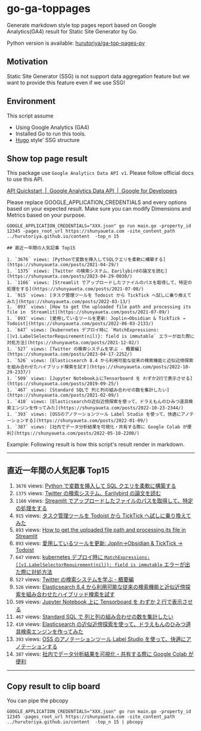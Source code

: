 # go-ga-toppages

Generate markdown style top pages report based on Google Analytics(GA4) result for Static Site Generator by Go.

Python version is available: [hurutoriya/ga-top-pages-py](https://github.com/hurutoriya/ga-top-pages-py)

## Motivation

Static Site Generator (SSG) is not support data aggregation feature but we want to provide this feature even if we use SSG!

## Environment

This script assume

- Using Google Analytics (GA4)
- Installed Go to run this tools.
- [Hugo](https://gohugo.io/) style' SSG structure

## Show top page result

This package use `Google Analytics Data API v1`.
Please follow official docs to use this API.

[API Quickstart  \|  Google Analytics Data API  \|  Google for Developers](https://developers.google.com/analytics/devguides/reporting/data/v1/quickstart-client-libraries#go)

Please replace GOOGLE_APPLICATION_CREDENTIALS and every options based on your expected result.
Make sure you can modify Dimensions and Metrics based on your purpose.

```shell
GOOGLE_APPLICATION_CREDENTIALS="XXX.json" go run main.go -property_id 12345 -pages_root_url https://shunyaueta.com -site_content_path ../hurutoriya.github.io/content  -top_n 15

## 直近一年間の人気記事 Top15

1. `3676` views: [Pythonで変数を挿入してSQLクエリを柔軟に構築する](https://shunyaueta.com/posts/2021-04-29/)
1. `1375` views: [Twitter の検索システム、Earilybirdの論文を読む](https://shunyaueta.com/posts/2023-04-29-0030/)
1. `1166` views: [Streamlit でアップロードしたファイルのパスを取得して、特定の処理をする](https://shunyaueta.com/posts/2021-07-08/)
1. `915` views: [タスク管理ツールを Todoist から TickTick へ試しに乗り換えてみた](https://shunyaueta.com/posts/2022-03-13/)
1. `893` views: [How to get the uploaded file path and processing its file in  Streamlit](https://shunyaueta.com/posts/2021-07-09/)
1. `893` views: [愛用しているツールを更新: Joplin→Obsidian & TickTick → Todoist](https://shunyaueta.com/posts/2022-06-03-2133/)
1. `647` views: [kubernetes デプロイ時に `MatchExpressions:[]v1.LabelSelectorRequirement(nil)}: field is immutable` エラーが出た際に対処方法](https://shunyaueta.com/posts/2021-12-02/)
1. `527` views: [Twitter の検索システムを学ぶ - 概要編](https://shunyaueta.com/posts/2023-04-17-2252/)
1. `526` views: [Elasticsearch 8.4 から利用可能な従来の検索機能と近似近傍探索を組み合わせたハイブリッド検索を試す](https://shunyaueta.com/posts/2022-10-29-2337/)
1. `509` views: [Jupyter Notebook上にTensorboard を わずか2行で表示させる](https://shunyaueta.com/posts/2019-09-25/)
1. `467` views: [Standard SQLで 列と列の組み合わせの数を集計したい](https://shunyaueta.com/posts/2021-02-09/)
1. `410` views: [Elasticsearchの近似近傍探索を使って、ドラえもんのひみつ道具検索エンジンを作ってみた](https://shunyaueta.com/posts/2022-10-23-2344/)
1. `393` views: [OSSのアノテーションツール Label Studio を使って、快適にアノテーションする](https://shunyaueta.com/posts/2022-01-09/)
1. `387` views: [社内でデータ分析結果を可視化・共有する際に Google Colab が便利](https://shunyaueta.com/posts/2022-05-10-2200/)
```

Example: Following result is how this script's result render in markdown.

---

## 直近一年間の人気記事 Top15

1. `3676` views: [Python で変数を挿入して SQL クエリを柔軟に構築する](https://shunyaueta.com/posts/2021-04-29/)
1. `1375` views: [Twitter の検索システム、Earilybird の論文を読む](https://shunyaueta.com/posts/2023-04-29-0030/)
1. `1166` views: [Streamlit でアップロードしたファイルのパスを取得して、特定の処理をする](https://shunyaueta.com/posts/2021-07-08/)
1. `915` views: [タスク管理ツールを Todoist から TickTick へ試しに乗り換えてみた](https://shunyaueta.com/posts/2022-03-13/)
1. `893` views: [How to get the uploaded file path and processing its file in Streamlit](https://shunyaueta.com/posts/2021-07-09/)
1. `893` views: [愛用しているツールを更新: Joplin→Obsidian & TickTick → Todoist](https://shunyaueta.com/posts/2022-06-03-2133/)
1. `647` views: [kubernetes デプロイ時に `MatchExpressions:[]v1.LabelSelectorRequirement(nil)}: field is immutable` エラーが出た際に対処方法](https://shunyaueta.com/posts/2021-12-02/)
1. `527` views: [Twitter の検索システムを学ぶ - 概要編](https://shunyaueta.com/posts/2023-04-17-2252/)
1. `526` views: [Elasticsearch 8.4 から利用可能な従来の検索機能と近似近傍探索を組み合わせたハイブリッド検索を試す](https://shunyaueta.com/posts/2022-10-29-2337/)
1. `509` views: [Jupyter Notebook 上に Tensorboard を わずか 2 行で表示させる](https://shunyaueta.com/posts/2019-09-25/)
1. `467` views: [Standard SQL で 列と列の組み合わせの数を集計したい](https://shunyaueta.com/posts/2021-02-09/)
1. `410` views: [Elasticsearch の近似近傍探索を使って、ドラえもんのひみつ道具検索エンジンを作ってみた](https://shunyaueta.com/posts/2022-10-23-2344/)
1. `393` views: [OSS のアノテーションツール Label Studio を使って、快適にアノテーションする](https://shunyaueta.com/posts/2022-01-09/)
1. `387` views: [社内でデータ分析結果を可視化・共有する際に Google Colab が便利](https://shunyaueta.com/posts/2022-05-10-2200/)

---

## Copy result to clip board

You can pipe the pbcopy

```shell
GOOGLE_APPLICATION_CREDENTIALS="XXX.json" go run main.go -property_id 12345 -pages_root_url https://shunyaueta.com -site_content_path ../hurutoriya.github.io/content  -top_n 15 | pbcopy
```
